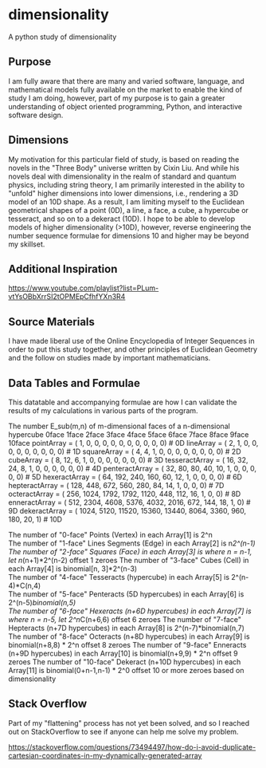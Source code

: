 # dimensionality
 A python study of dimensionality

## Purpose
 I am fully aware that there are many and varied software, language, and mathematical models fully available on the market to enable the kind of study I am doing, however, part of my purpose is to gain a greater understanding of object oriented programming, Python, and interactive software design.

## Dimensions
 My motivation for this particular field of study, is based on reading the novels in the "Three Body" universe written by Cixin Liu. And while his novels deal with dimensionality in the realm of standard and quantum physics, including string theory, I am primarily interested in the ability to "unfold" higher dimensions into lower dimensions, i.e., rendering a 3D model of an 10D shape. As a result, I am limiting myself to the Euclidean geometrical shapes of a point (0D), a line, a face, a cube, a hypercube or tesseract, and so on to a dekeract (10D). I hope to be able to develop models of higher dimensionality (>10D), however, reverse engineering the number sequence formulae for dimensions 10 and higher may be beyond my skillset.

## Additional Inspiration
https://www.youtube.com/playlist?list=PLum-vtYsOBbXrrSI2tOPMEpCfhfYXn3R4

## Source Materials
 I have made liberal use of the Online Encyclopedia of Integer Sequences in order to put this study together, and other principles of Euclidean Geometry and the follow on studies made by important mathematicians.

## Data Tables and Formulae
 This datatable and accompanying formulae are how I can validate the results of my calculations in various parts of the program.

The number E_sub(m,n) of m-dimensional faces of a n-dimensional hypercube
                         0face  1face  2face  3face  4face 5face 6face 7face 8face 9face 10face
pointArray =            (    1,     0,     0,     0,     0,    0,    0,    0,    0,    0,     0) # 0D
lineArray =             (    2,     1,     0,     0,     0,    0,    0,    0,    0,    0,     0) # 1D
squareArray =           (    4,     4,     1,     0,     0,    0,    0,    0,    0,    0,     0) # 2D
cubeArray =             (    8,    12,     6,     1,     0,    0,    0,    0,    0,    0,     0) # 3D
tesseractArray =        (   16,    32,    24,     8,     1,    0,    0,    0,    0,    0,     0) # 4D
penteractArray =        (   32,    80,    80,    40,    10,    1,    0,    0,    0,    0,     0) # 5D
hexeractArray =         (   64,   192,   240,   160,    60,   12,    1,    0,    0,    0,     0) # 6D
hepteractArray =        (  128,   448,   672,   560,   280,   84,   14,    1,    0,    0,     0) # 7D
octeractArray =         (  256,  1024,  1792,  1792,  1120,  448,  112,   16,    1,    0,     0) # 8D
enneractArray =         (  512,  2304,  4608,  5376,  4032, 2016,  672,  144,   18,    1,     0) # 9D
dekeractArray =         ( 1024,  5120, 11520, 15360, 13440, 8064, 3360,  960,  180,   20,     1) # 10D

The number of "0-face"  Points (Vertex)                in each Array[1]  is 2^n                                 
The number of "1-face"  Lines Segments (Edge)          in each Array[2]  is n*2^(n-1)                           
The number of "2-face"  Squares (Face)                 in each Array[3]  is where n = n-1, let n*(n+1)*2^(n-2)    offset 1 zeroes
The number of "3-face"  Cubes (Cell)                   in each Array[4]  is binomial[n, 3]*2^(n-3)             
The number of "4-face"  Tesseracts (hypercube)         in each Array[5]  is 2^(n-4)*C(n,4)                      
The number of "5-face"  Penteracts (5D hypercubes)     in each Array[6]  is 2^(n-5)*binomial(n,5)               
The number of "6-face"  Hexeracts (n+6D hypercubes)    in each Array[7]  is where n = n-5, let 2^n*C(n+6,6)       offset 6 zeroes
The number of "7-face"  Hepteracts (n+7D hypercubes)   in each Array[8]  is 2^(n-7)*binomial(n,7)               
The number of "8-face"  Octeracts (n+8D hypercubes)    in each Array[9]  is binomial(n+8,8) * 2^n                 offset 8 zeroes
The number of "9-face"  Enneracts (n+9D hypercubes)    in each Array[10] is binomial(n+9,9) * 2^n                 offset 9 zeroes
The number of "10-face" Dekeract (n+10D hypercubes)    in each Array[11] is binomial(0+n-1,n-1) * 2^0             offset 10 or more zeroes based on dimensionality

## Stack Overflow

Part of my "flattening" process has not yet been solved, and so I reached out on StackOverflow to see if anyone can help me solve my problem.

https://stackoverflow.com/questions/73494497/how-do-i-avoid-duplicate-cartesian-coordinates-in-my-dynamically-generated-array